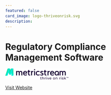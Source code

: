 ```yaml
---
featured: false
card_image: logo-thriveonrisk.svg
description: 
---
```


# Regulatory Compliance Management Software
<img src="logo-thriveonrisk.svg" alt="Logo" style="max-width: 200px; height: auto;">

<a href="https://www.metricstream.com/products/policy-and-compliance.htm">Visit Website</a>  

